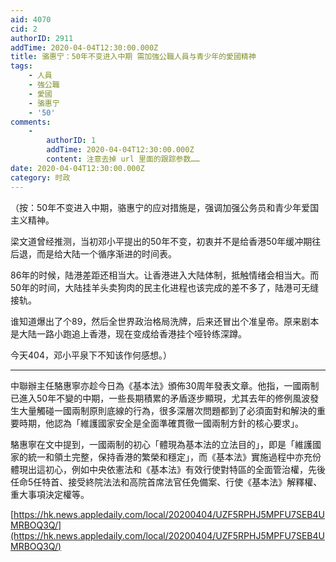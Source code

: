 ```yaml
---
aid: 4070
cid: 2
authorID: 2911
addTime: 2020-04-04T12:30:00.000Z
title: 骆惠宁：50年不变进入中期 需加強公職人員与青少年的愛國精神
tags:
    - 人員
    - 強公職
    - 愛國
    - 骆惠宁
    - '50'
comments:
    -
        authorID: 1
        addTime: 2020-04-04T12:30:00.000Z
        content: 注意去掉 url 里面的跟踪参数……
date: 2020-04-04T12:30:00.000Z
category: 时政
---
```


（按：50年不变进入中期，骆惠宁的应对措施是，强调加强公务员和青少年爱国主义精神。

梁文道曾经推测，当初邓小平提出的50年不变，初衷并不是给香港50年缓冲期往后退，而是给大陆一个循序渐进的时间表。

86年的时候，陆港差距还相当大。让香港进入大陆体制，抵触情绪会相当大。而50年的时间，大陆挂羊头卖狗肉的民主化进程也该完成的差不多了，陆港可无缝接轨。

谁知道爆出了个89，然后全世界政治格局洗牌，后来还冒出个准皇帝。原来剧本是大陆一路小跑追上香港，现在变成给香港挂个哑铃练深蹲。

今天404，邓小平泉下不知该作何感想。）

* * *

中聯辦主任駱惠寧亦趁今日為《基本法》頒佈30周年發表文章。他指，一國兩制已進入50年不變的中期，一些長期積累的矛盾逐步顯現，尤其去年的修例風波發生大量觸碰一國兩制原則底線的行為，很多深層次問題都到了必須面對和解決的重要時期，他認為「維護國家安全是全面準確貫徹一國兩制方針的核心要求」。

駱惠寧在文中提到，一國兩制的初心「體現為基本法的立法目的」，即是「維護國家的統一和領土完整，保持香港的繁榮和穩定」，而《基本法》實施過程中亦充份體現出這初心，例如中央依憲法和《基本法》有效行使對特區的全面管治權，先後任命5任特首、接受終院法法和高院首席法官任免備案、行使《基本法》解釋權、重大事項決定權等。

[https://hk.news.appledaily.com/local/20200404/UZF5RPHJ5MPFU7SEB4UMRBOQ3Q/](https://hk.news.appledaily.com/local/20200404/UZF5RPHJ5MPFU7SEB4UMRBOQ3Q/)
